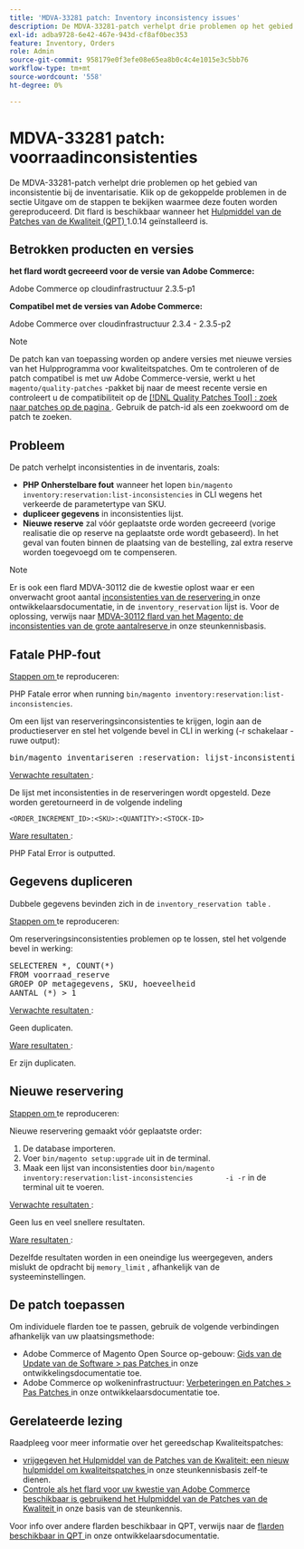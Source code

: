 ```yaml
---
title: 'MDVA-33281 patch: Inventory inconsistency issues'
description: De MDVA-33281-patch verhelpt drie problemen op het gebied van inconsistentie bij de inventarisatie. Klik op de gekoppelde problemen in de sectie Uitgave om de stappen te bekijken waarmee deze fouten worden gereproduceerd. Deze patch is beschikbaar wanneer [Quality Patches Tool (QPT)] (/help/announcements/adobe-commerce-announcements/magento-quality-patches-released-new-tool-to-self-serve-quality-patches.md) 1.0.14 is geïnstalleerd.
exl-id: adba9728-6e42-467e-943d-cf8af0bec353
feature: Inventory, Orders
role: Admin
source-git-commit: 958179e0f3efe08e65ea8b0c4c4e1015e3c5bb76
workflow-type: tm+mt
source-wordcount: '558'
ht-degree: 0%

---
```


# MDVA-33281 patch: voorraadinconsistenties

De MDVA-33281-patch verhelpt drie problemen op het gebied van inconsistentie bij de inventarisatie. Klik op de gekoppelde problemen in de sectie Uitgave om de stappen te bekijken waarmee deze fouten worden gereproduceerd. Dit flard is beschikbaar wanneer het [ Hulpmiddel van de Patches van de Kwaliteit (QPT) ](/help/announcements/adobe-commerce-announcements/magento-quality-patches-released-new-tool-to-self-serve-quality-patches.md) 1.0.14 geïnstalleerd is.

## Betrokken producten en versies

**het flard wordt gecreeerd voor de versie van Adobe Commerce:**

Adobe Commerce op cloudinfrastructuur 2.3.5-p1

**Compatibel met de versies van Adobe Commerce:**

Adobe Commerce over cloudinfrastructuur 2.3.4 - 2.3.5-p2

>[!NOTE]
>
>De patch kan van toepassing worden op andere versies met nieuwe versies van het Hulpprogramma voor kwaliteitspatches. Om te controleren of de patch compatibel is met uw Adobe Commerce-versie, werkt u het `magento/quality-patches` -pakket bij naar de meest recente versie en controleert u de compatibiliteit op de [[!DNL Quality Patches Tool] : zoek naar patches op de pagina ](https://devdocs.magento.com/quality-patches/tool.html#patch-grid) . Gebruik de patch-id als een zoekwoord om de patch te zoeken.

## Probleem

De patch verhelpt inconsistenties in de inventaris, zoals:

* **PHP Onherstelbare fout** wanneer het lopen `bin/magento inventory:reservation:list-inconsistencies` in CLI wegens het verkeerde de parametertype van SKU.
* **dupliceer gegevens** in inconsistenties lijst.
* **Nieuwe reserve** zal vóór geplaatste orde worden gecreeerd (vorige realisatie die op reserve na geplaatste orde wordt gebaseerd). In het geval van fouten binnen de plaatsing van de bestelling, zal extra reserve worden toegevoegd om te compenseren.

>[!NOTE]
>
>Er is ook een flard MDVA-30112 die de kwestie oplost waar er een onverwacht groot aantal [ inconsistenties van de reservering ](https://devdocs.magento.com/guides/v2.4/inventory/inventory-cli-reference.html#what-causes-reservation-inconsistencies) in onze ontwikkelaarsdocumentatie, in de `inventory_reservation` lijst is. Voor de oplossing, verwijs naar [ MDVA-30112 flard van het Magento: de inconsistenties van de grote aantalreserve ](/help/support-tools/patches-available-in-qpt-tool/v1-0-8/mdva-30112-magento-patch-large-number-reservation-inconsistencies.md) in onze steunkennisbasis.

## Fatale PHP-fout

<u> Stappen om </u> te reproduceren:

PHP Fatale error when running `bin/magento inventory:reservation:list-inconsistencies`.

Om een lijst van reserveringsinconsistenties te krijgen, login aan de productieserver en stel het volgende bevel in CLI in werking (-r schakelaar - ruwe output):

<pre>bin/magento inventariseren :reservation: lijst-inconsistenties - r</pre>

<u> Verwachte resultaten </u>:

De lijst met inconsistenties in de reserveringen wordt opgesteld. Deze worden geretourneerd in de volgende indeling

```plaintext
<ORDER_INCREMENT_ID>:<SKU>:<QUANTITY>:<STOCK-ID>
```

<u> Ware resultaten </u>:

PHP Fatal Error is outputted.

## Gegevens dupliceren

Dubbele gegevens bevinden zich in de `inventory_reservation table` .

<u> Stappen om </u> te reproduceren:

Om reserveringsinconsistenties problemen op te lossen, stel het volgende bevel in werking:

<pre>SELECTEREN *, COUNT(*)
FROM voorraad_reserve
GROEP OP metagegevens, SKU, hoeveelheid
AANTAL (*) &gt; 1</pre>

<u> Verwachte resultaten </u>:

Geen duplicaten.

<u> Ware resultaten </u>:

Er zijn duplicaten.

## Nieuwe reservering

<u> Stappen om </u> te reproduceren:

Nieuwe reservering gemaakt vóór geplaatste order:

1. De database importeren.
1. Voer `bin/magento setup:upgrade` uit in de terminal.
1. Maak een lijst van inconsistenties door `bin/magento inventory:reservation:list-inconsistencies        -i -r` in de terminal uit te voeren.

<u> Verwachte resultaten </u>:

Geen lus en veel snellere resultaten.

<u> Ware resultaten </u>:

Dezelfde resultaten worden in een oneindige lus weergegeven, anders mislukt de opdracht bij `memory_limit` , afhankelijk van de systeeminstellingen.

## De patch toepassen

Om individuele flarden toe te passen, gebruik de volgende verbindingen afhankelijk van uw plaatsingsmethode:

* Adobe Commerce of Magento Open Source op-gebouw: [ Gids van de Update van de Software > pas Patches ](https://devdocs.magento.com/guides/v2.4/comp-mgr/patching/mqp.html) in onze ontwikkelingsdocumentatie toe.
* Adobe Commerce op wolkeninfrastructuur: [ Verbeteringen en Patches > Pas Patches ](https://devdocs.magento.com/cloud/project/project-patch.html) in onze ontwikkelaarsdocumentatie toe.

## Gerelateerde lezing

Raadpleeg voor meer informatie over het gereedschap Kwaliteitspatches:

* [ vrijgegeven het Hulpmiddel van de Patches van de Kwaliteit: een nieuw hulpmiddel om kwaliteitspatches ](/help/announcements/adobe-commerce-announcements/magento-quality-patches-released-new-tool-to-self-serve-quality-patches.md) in onze steunkennisbasis zelf-te dienen.
* [ Controle als het flard voor uw kwestie van Adobe Commerce beschikbaar is gebruikend het Hulpmiddel van de Patches van de Kwaliteit ](/help/support-tools/patches-available-in-qpt-tool/check-patch-for-magento-issue-with-magento-quality-patches.md) in onze basis van de steunkennis.

Voor info over andere flarden beschikbaar in QPT, verwijs naar de [ flarden beschikbaar in QPT ](https://devdocs.magento.com/quality-patches/tool.html#patch-grid) in onze ontwikkelaarsdocumentatie.
